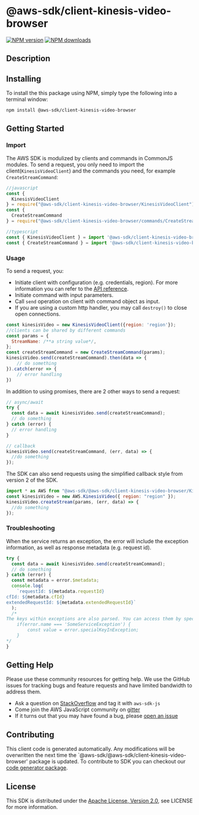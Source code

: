 # @aws-sdk/client-kinesis-video-browser

[![NPM version](https://img.shields.io/npm/v/@aws-sdk/client-kinesis-video-browser/preview.svg)](https://www.npmjs.com/package/@aws-sdk/client-kinesis-video-browser)
[![NPM downloads](https://img.shields.io/npm/dm/@aws-sdk/client-kinesis-video-browser.svg)](https://www.npmjs.com/package/@aws-sdk/client-kinesis-video-browser)

## Description

<p/>

## Installing

To install the this package using NPM, simply type the following into a terminal window:

```
npm install @aws-sdk/client-kinesis-video-browser
```

## Getting Started

### Import

The AWS SDK is modulized by clients and commands in CommonJS modules. To send a request, you only need to import the client(`KinesisVideoClient`) and the commands you need, for example `CreateStreamCommand`:

```javascript
//javascript
const {
  KinesisVideoClient
} = require("@aws-sdk/client-kinesis-video-browser/KinesisVideoClient");
const {
  CreateStreamCommand
} = require("@aws-sdk/client-kinesis-video-browser/commands/CreateStreamCommand");
```

```javascript
//typescript
const { KinesisVideoClient } = import '@aws-sdk/client-kinesis-video-browser/KinesisVideoClient';
const { CreateStreamCommand } = import '@aws-sdk/client-kinesis-video-browser/commands/CreateStreamCommand';
```

### Usage

To send a request, you:

- Initiate client with configuration (e.g. credentials, region). For more information you can refer to the [API reference][].
- Initiate command with input parameters.
- Call `send` operation on client with command object as input.
- If you are using a custom http handler, you may call `destroy()` to close open connections.

```javascript
const kinesisVideo = new KinesisVideoClient({region: 'region'});
//clients can be shared by different commands
const params = {
  StreamName: /**a string value*/,
};
const createStreamCommand = new CreateStreamCommand(params);
kinesisVideo.send(createStreamCommand).then(data => {
    // do something
}).catch(error => {
    // error handling
})
```

In addition to using promises, there are 2 other ways to send a request:

```javascript
// async/await
try {
  const data = await kinesisVideo.send(createStreamCommand);
  // do something
} catch (error) {
  // error handling
}
```

```javascript
// callback
kinesisVideo.send(createStreamCommand, (err, data) => {
  //do something
});
```

The SDK can also send requests using the simplified callback style from version 2 of the SDK.

```javascript
import * as AWS from "@aws-sdk/@aws-sdk/client-kinesis-video-browser/KinesisVideo";
const kinesisVideo = new AWS.KinesisVideo({ region: "region" });
kinesisVideo.createStream(params, (err, data) => {
  //do something
});
```

### Troubleshooting

When the service returns an exception, the error will include the exception information, as well as response metadata (e.g. request id).

```javascript
try {
  const data = await kinesisVideo.send(createStreamCommand);
  // do something
} catch (error) {
  const metadata = error.$metadata;
  console.log(
    `requestId: ${metadata.requestId}
cfId: ${metadata.cfId}
extendedRequestId: ${metadata.extendedRequestId}`
  );
  /*
The keys within exceptions are also parsed. You can access them by specifying exception names:
    if(error.name === 'SomeServiceException') {
        const value = error.specialKeyInException;
    }
*/
}
```

## Getting Help

Please use these community resources for getting help. We use the GitHub issues for tracking bugs and feature requests and have limited bandwidth to address them.

- Ask a question on [StackOverflow](https://stackoverflow.com/questions/tagged/aws-sdk-js) and tag it with `aws-sdk-js`
- Come join the AWS JavaScript community on [gitter](https://gitter.im/aws/aws-sdk-js-v3)
- If it turns out that you may have found a bug, please [open an issue](https://github.com/aws/aws-sdk-js-v3/issues)

## Contributing

This client code is generated automatically. Any modifications will be overwritten the next time the `@aws-sdk/@aws-sdk/client-kinesis-video-browser' package is updated. To contribute to SDK you can checkout our [code generator package][].

## License

This SDK is distributed under the
[Apache License, Version 2.0](http://www.apache.org/licenses/LICENSE-2.0),
see LICENSE for more information.

[code generator package]: https://github.com/aws/aws-sdk-js-v3/tree/master/packages/service-types-generator
[api reference]: https://docs.aws.amazon.com/AWSJavaScriptSDK/latest/
